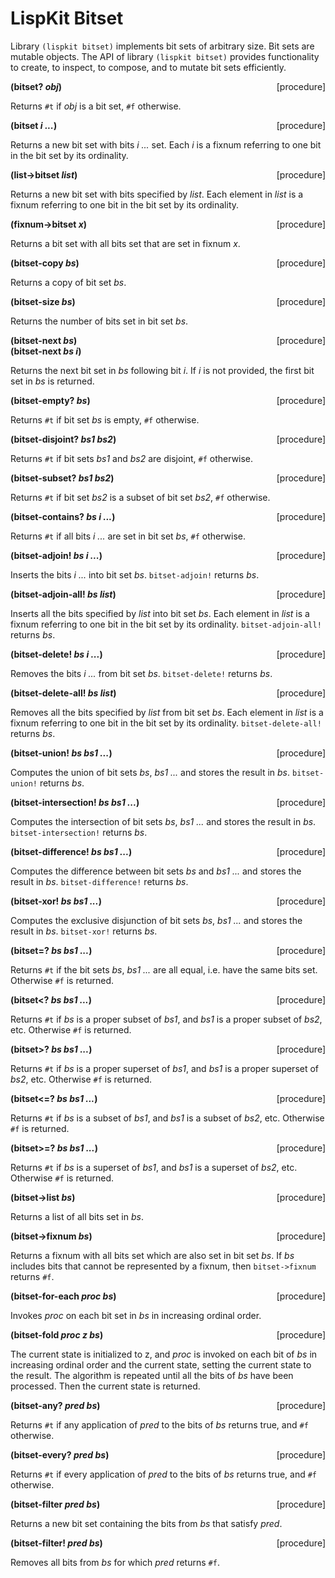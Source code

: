 # LispKit Bitset

Library `(lispkit bitset)` implements bit sets of arbitrary size. Bit sets are mutable objects. The API of library `(lispkit bitset)` provides functionality to create, to inspect, to compose, and to mutate bit sets efficiently.


**(bitset? _obj_)** &nbsp;&nbsp;&nbsp; <span style="float:right;text-align:rigth;">[procedure]</span>  

Returns `#t` if _obj_ is a bit set, `#f` otherwise.

**(bitset _i ..._)** &nbsp;&nbsp;&nbsp; <span style="float:right;text-align:rigth;">[procedure]</span>  

Returns a new bit set with bits _i ..._ set. Each _i_ is a fixnum referring to one bit in the bit set by its ordinality.

**(list-\>bitset _list_)** &nbsp;&nbsp;&nbsp; <span style="float:right;text-align:rigth;">[procedure]</span>  

Returns a new bit set with bits specified by _list_. Each element in _list_ is a fixnum referring to one bit in the bit set by its ordinality.

**(fixnum-\>bitset _x_)** &nbsp;&nbsp;&nbsp; <span style="float:right;text-align:rigth;">[procedure]</span>  

Returns a bit set with all bits set that are set in fixnum _x_.

**(bitset-copy _bs_)** &nbsp;&nbsp;&nbsp; <span style="float:right;text-align:rigth;">[procedure]</span>  

Returns a copy of bit set _bs_.

**(bitset-size _bs_)** &nbsp;&nbsp;&nbsp; <span style="float:right;text-align:rigth;">[procedure]</span>  

Returns the number of bits set in bit set _bs_.

**(bitset-next _bs_)** &nbsp;&nbsp;&nbsp; <span style="float:right;text-align:rigth;">[procedure]</span>  
**(bitset-next _bs i_)**  

Returns the next bit set in _bs_ following bit _i_. If _i_ is not provided, the first bit set in _bs_ is returned.

**(bitset-empty? _bs_)** &nbsp;&nbsp;&nbsp; <span style="float:right;text-align:rigth;">[procedure]</span>  

Returns `#t` if bit set _bs_ is empty, `#f` otherwise.

**(bitset-disjoint? _bs1 bs2_)** &nbsp;&nbsp;&nbsp; <span style="float:right;text-align:rigth;">[procedure]</span>  

Returns `#t` if bit sets _bs1_ and _bs2_ are disjoint, `#f` otherwise.

**(bitset-subset? _bs1 bs2_)** &nbsp;&nbsp;&nbsp; <span style="float:right;text-align:rigth;">[procedure]</span>  

Returns `#t` if bit set _bs2_ is a subset of bit set _bs2_, `#f` otherwise.

**(bitset-contains? _bs i ..._)** &nbsp;&nbsp;&nbsp; <span style="float:right;text-align:rigth;">[procedure]</span>  

Returns `#t` if all bits _i ..._ are set in bit set _bs_, `#f` otherwise.

**(bitset-adjoin! _bs i ..._)** &nbsp;&nbsp;&nbsp; <span style="float:right;text-align:rigth;">[procedure]</span>  

Inserts the bits _i ..._ into bit set _bs_. `bitset-adjoin!` returns _bs_.

**(bitset-adjoin-all! _bs list_)** &nbsp;&nbsp;&nbsp; <span style="float:right;text-align:rigth;">[procedure]</span>  

Inserts all the bits specified by _list_ into bit set _bs_. Each element in _list_ is a fixnum referring to one bit in the bit set by its ordinality. `bitset-adjoin-all!` returns _bs_.

**(bitset-delete! _bs i ..._)** &nbsp;&nbsp;&nbsp; <span style="float:right;text-align:rigth;">[procedure]</span>  

Removes the bits _i ..._ from bit set _bs_. `bitset-delete!` returns _bs_.

**(bitset-delete-all! _bs list_)** &nbsp;&nbsp;&nbsp; <span style="float:right;text-align:rigth;">[procedure]</span>  

Removes all the bits specified by _list_ from bit set _bs_. Each element in _list_ is a fixnum referring to one bit in the bit set by its ordinality. `bitset-delete-all!` returns _bs_.

**(bitset-union! _bs bs1 ..._)** &nbsp;&nbsp;&nbsp; <span style="float:right;text-align:rigth;">[procedure]</span>  

Computes the union of bit sets _bs_, _bs1 ..._ and stores the result in _bs_. `bitset-union!` returns _bs_.

**(bitset-intersection! _bs bs1 ..._)** &nbsp;&nbsp;&nbsp; <span style="float:right;text-align:rigth;">[procedure]</span>  

Computes the intersection of bit sets _bs_, _bs1 ..._ and stores the result in _bs_. `bitset-intersection!` returns _bs_.

**(bitset-difference! _bs bs1 ..._)** &nbsp;&nbsp;&nbsp; <span style="float:right;text-align:rigth;">[procedure]</span>  

Computes the difference between bit sets _bs_ and _bs1 ..._ and stores the result in _bs_. `bitset-difference!` returns _bs_.

**(bitset-xor! _bs bs1 ..._)** &nbsp;&nbsp;&nbsp; <span style="float:right;text-align:rigth;">[procedure]</span>  

Computes the exclusive disjunction of bit sets _bs_, _bs1 ..._ and stores the result in _bs_. `bitset-xor!` returns _bs_.

**(bitset=? _bs bs1 ..._)** &nbsp;&nbsp;&nbsp; <span style="float:right;text-align:rigth;">[procedure]</span>  

Returns `#t` if the bit sets _bs_, _bs1 ..._ are all equal, i.e. have the same bits set. Otherwise `#f` is returned.

**(bitset<? _bs bs1 ..._)** &nbsp;&nbsp;&nbsp; <span style="float:right;text-align:rigth;">[procedure]</span>  

Returns `#t` if _bs_ is a proper subset of _bs1_, and _bs1_ is a proper subset of _bs2_, etc. Otherwise `#f` is returned.

**(bitset>? _bs bs1 ..._)** &nbsp;&nbsp;&nbsp; <span style="float:right;text-align:rigth;">[procedure]</span>  

Returns `#t` if _bs_ is a proper superset of _bs1_, and _bs1_ is a proper superset of _bs2_, etc. Otherwise `#f` is returned.

**(bitset<=? _bs bs1 ..._)** &nbsp;&nbsp;&nbsp; <span style="float:right;text-align:rigth;">[procedure]</span>  

Returns `#t` if _bs_ is a subset of _bs1_, and _bs1_ is a subset of _bs2_, etc. Otherwise `#f` is returned.

**(bitset>=? _bs bs1 ..._)** &nbsp;&nbsp;&nbsp; <span style="float:right;text-align:rigth;">[procedure]</span>  

Returns `#t` if _bs_ is a superset of _bs1_, and _bs1_ is a superset of _bs2_, etc. Otherwise `#f` is returned.

**(bitset-\>list _bs_)** &nbsp;&nbsp;&nbsp; <span style="float:right;text-align:rigth;">[procedure]</span>  

Returns a list of all bits set in _bs_.

**(bitset-\>fixnum _bs_)** &nbsp;&nbsp;&nbsp; <span style="float:right;text-align:rigth;">[procedure]</span>  

Returns a fixnum with all bits set which are also set in bit set _bs_. If _bs_ includes bits that cannot be represented by a fixnum, then `bitset->fixnum` returns `#f`.

**(bitset-for-each _proc bs_)** &nbsp;&nbsp;&nbsp; <span style="float:right;text-align:rigth;">[procedure]</span>  

Invokes _proc_ on each bit set in _bs_ in increasing ordinal order.

**(bitset-fold _proc z bs_)** &nbsp;&nbsp;&nbsp; <span style="float:right;text-align:rigth;">[procedure]</span>  

The current state is initialized to z, and _proc_ is invoked on each bit of _bs_ in increasing ordinal order and the current state, setting the current state to the result. The algorithm is repeated until all the bits of _bs_ have been processed. Then the current state is returned.

**(bitset-any? _pred bs_)** &nbsp;&nbsp;&nbsp; <span style="float:right;text-align:rigth;">[procedure]</span>  

Returns `#t` if any application of _pred_ to the bits of _bs_ returns true, and `#f` otherwise.

**(bitset-every? _pred bs_)** &nbsp;&nbsp;&nbsp; <span style="float:right;text-align:rigth;">[procedure]</span>  

Returns `#t` if every application of _pred_ to the bits of _bs_ returns true, and `#f` otherwise.

**(bitset-filter _pred bs_)** &nbsp;&nbsp;&nbsp; <span style="float:right;text-align:rigth;">[procedure]</span>  

Returns a new bit set containing the bits from _bs_ that satisfy _pred_.

**(bitset-filter! _pred bs_)** &nbsp;&nbsp;&nbsp; <span style="float:right;text-align:rigth;">[procedure]</span>  

Removes all bits from _bs_ for which _pred_ returns `#f`.
